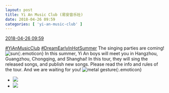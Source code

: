 ```yaml
---
layout: post
title: Yi An Music Club (易安音乐社)
date: 2018-04-26 09:59
categories: [ 'yi-an-music-club' ]
---
```


<div class="weibo-info">
  <a href="https://weibo.com/6094546964/GdQkBpqQu">2018-04-26 09:59</a>
</div>

[#YiAnMusicClub](https://weibo.com/p/100808beae2e3e05b17b64f63ebedca39f19b2/super_index) [#DreamEarlyInHotSummer](https://weibo.com/p/1008087f2adb78e0df137f468cbafdcbd0ffcf) The singing parties are coming! ![sun](https://img.t.sinajs.cn/t4/appstyle/expression/ext/normal/cd/2018new_taiyang_org.png){:.emoticon} In this summer, Yi An boys will meet you in Hangzhou, Guangzhou, Chongqing, and Shanghai! In this tour, they will sing the released songs, and publish new songs. Please read the info and rules of the tour. And we are waiting for you! ![metal gesture](https://img.t.sinajs.cn/t4/appstyle/expression/ext/normal/1d/2018new_hahashoushi_org.png){:.emoticon}

<!-- more -->

<ul class="weibo-pic-list-1">
  <li class="weibo-pic">
    <a href="https://wx2.sinaimg.cn/mw690/006Es64Aly1fqptospaygj32kk3vuhdx.jpg"><img src="https://wx2.sinaimg.cn/thumb150/006Es64Aly1fqptospaygj32kk3vuhdx.jpg"/></a>
  </li>
  <li class="weibo-pic">
    <a href="https://wx2.sinaimg.cn/mw690/006Es64Aly1fqptou4iwkj30xc5hzkjm.jpg"><img src="https://wx2.sinaimg.cn/thumb150/006Es64Aly1fqptou4iwkj30xc5hzkjm.jpg"/></a>
  </li>
</ul>
